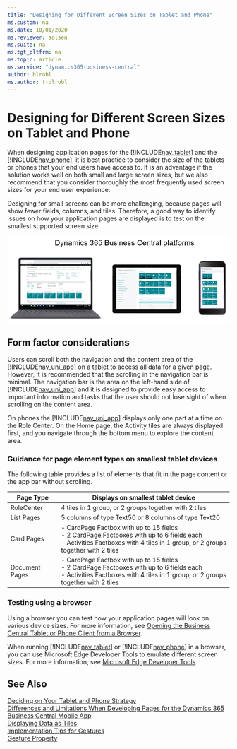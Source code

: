 ```yaml
---
title: "Designing for Different Screen Sizes on Tablet and Phone"
ms.custom: na
ms.date: 10/01/2020
ms.reviewer: solsen
ms.suite: na
ms.tgt_pltfrm: na
ms.topic: article
ms.service: "dynamics365-business-central"
author: blrobl
ms.author: t-blrobl
---
```

# Designing for Different Screen Sizes on Tablet and Phone
When designing application pages for the [!INCLUDE[nav_tablet](includes/nav_tablet_md.md)] and the [!INCLUDE[nav_phone](includes/nav_phone_md.md)], it is best practice to consider the size of the tablets or phones that your end users have access to. It is an advantage if the solution works well on both small and large screen sizes, but we also recommend that you consider thoroughly the most frequently used screen sizes for your end user experience. 

Designing for small screens can be more challenging, because pages will show fewer fields, columns, and tiles. Therefore, a good way to identify issues on how your application pages are displayed is to test on the smallest supported screen size. 

<!--There are certain requirements for running the [!INCLUDE[nav_uni_app](includes/nav_uni_app_md.md)] on tablets and phones. For more information, see [System Requirements for Business Central](../deployment/system-requirement-business-central.md#DynNAVApp).-->

 ![Various sizes of screens](media/screen_sizes.PNG)  

## Form factor considerations  
Users can scroll both the navigation and the content area of the [!INCLUDE[nav_uni_app](includes/nav_uni_app_md.md)] on a tablet to access all data for a given page. However, it is recommended that the scrolling in the navigation bar is minimal. The navigation bar is the area on the left-hand side of [!INCLUDE[nav_uni_app](includes/nav_uni_app_md.md)] and it is designed to provide easy access to important information and tasks that the user should not lose sight of when scrolling on the content area. <!-- The static elements will display only as much data as they can reasonably fit on the screen. Developers should design to make sure that the important static elements are displayed first so that these will be shown even on the smallest, available devices.  -->

On phones the [!INCLUDE[nav_uni_app](includes/nav_uni_app_md.md)] displays only one part at a time on the Role Center. On the Home page, the Activity tiles are always displayed first, and you navigate through the bottom menu to explore the content area.  

### Guidance for page element types on smallest tablet devices  
The following table provides a list of elements that fit in the page content or the app bar without scrolling.  

|Page Type|Displays on smallest tablet device|  
|---------------|----------------------------------------|  
|RoleCenter|4 tiles in 1 group, or 2 groups together with 2 tiles|  
|List Pages|5 columns of type Text50 or 8 columns of type Text20|  
|Card Pages|-   CardPage Factbox with up to 15 fields<br />-   2 CardPage Factboxes with up to 6 fields each<br />-   Activities Factboxes with 4 tiles in 1 group, or 2 groups together with 2 tiles|  
|Document Pages|-   CardPage Factbox with up to 15 fields<br />-   2 CardPage Factboxes with up to 6 fields each<br />-   Activities Factboxes with 4 tiles in 1 group, or 2 groups together with 2 tiles|  

### Testing using a browser  
Using a browser you can test how your application pages will look on various device sizes. For more information, see [Opening the Business Central Tablet or Phone Client from a Browser](devenv-opening-business-central-tablet-or-phone-client-from-browser.md). 
 
When running [!INCLUDE[nav_tablet](includes/nav_tablet_md.md)] or [!INCLUDE[nav_phone](includes/nav_phone_md.md)] in a browser, you can use Microsoft Edge Developer Tools to emulate different screen sizes. For more information, see [Microsoft Edge Developer Tools](https://docs.microsoft.com/microsoft-edge/devtools-guide-chromium).
 <!--Also, for more information see [Troubleshooting: Client Returns Wrong CLIENTTYPE](devenv-troubleshooting-client-returns-wrong-clienttype.md).-->

## See Also  
 [Deciding on Your Tablet and Phone Strategy](devenv-deciding-on-tablet-and-phone-strategy.md)   
 [Differences and Limitations When Developing Pages for the Dynamics 365 Business Central Mobile App](devenv-differences-and-limitations-developing-pages-business-central-mobile-app.md)  
 [Displaying Data as Tiles](devenv-lists-as-tiles.md)  
 [Implementation Tips for Gestures](properties/devenv-implementation-tips-gestures-property.md)  
 [Gesture Property](properties/devenv-gesture-property.md)
